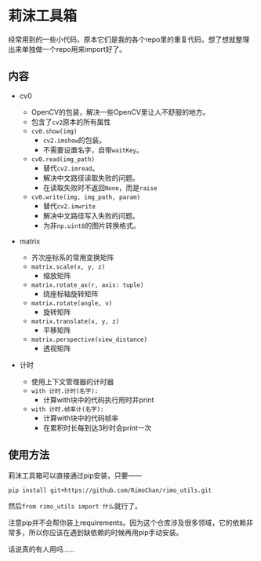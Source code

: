 # 莉沫工具箱

经常用到的一些小代码，原本它们是我的各个repo里的重复代码，想了想就整理出来单独做一个repo用来import好了。

## 内容

+ cv0
    - OpenCV的包装，解决一些OpenCV里让人不舒服的地方。
    - 包含了`cv2`原本的所有属性
    - `cv0.show(img)`
        - `cv2.imshow`的包装。
        - 不需要设置名字，自带`waitKey`。
    - `cv0.read(img_path)`
        - 替代`cv2.imread`。
        - 解决中文路径读取失败的问题。
        - 在读取失败时不返回`None`，而是`raise`
    - `cv0.write(img, img_path, param)`
        - 替代`cv2.imwrite`
        - 解决中文路径写入失败的问题。
        - 为非`np.uint8`的图片转换格式。

+ matrix
    - 齐次座标系的常用变换矩阵
    - `matrix.scale(x, y, z)`
        - 缩放矩阵
    - `matrix.rotate_ax(r, axis: tuple)`
        - 绕座标轴旋转矩阵
    - `matrix.rotate(angle, v)`
        - 旋转矩阵
    - `matrix.translate(x, y, z)`
        - 平移矩阵
    - `matrix.perspective(view_distance)`
        - 透视矩阵


+ 计时
    - 使用上下文管理器的计时器
    - `with 计时.计时(名字):`
        - 计算with块中的代码执行用时并print
    - `with 计时.帧率计(名字):`
        - 计算with块中的代码帧率
        - 在累积时长每到达3秒时会print一次


## 使用方法

莉沫工具箱可以直接通过pip安装，只要——

```
pip install git+https://github.com/RimoChan/rimo_utils.git
```

然后`from rimo_utils import 什么`就行了。

注意pip并不会帮你装上requirements。因为这个仓库涉及很多领域，它的依赖非常多，所以你应该在遇到缺依赖的时候再用pip手动安装。

话说真的有人用吗……

